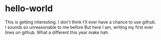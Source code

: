 # hello-world

This is getting interesting. I don't think I'll ever have a chance to use github. I sounds so unreasonable to me before
But here I am, writing my first ever lines on github.
What a different this year make hah.
